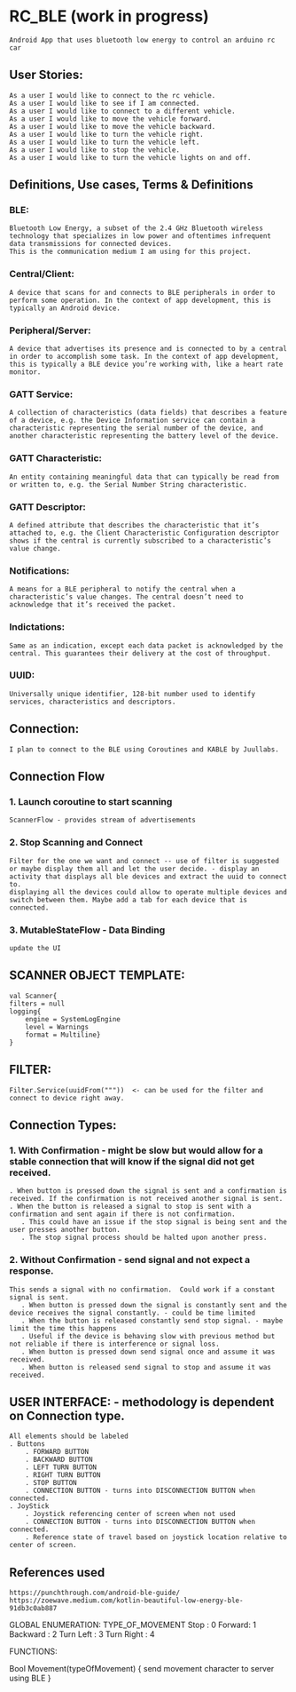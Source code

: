 # RC_BLE  (work in progress)
    Android App that uses bluetooth low energy to control an arduino rc car

## User Stories:

    As a user I would like to connect to the rc vehicle.
    As a user I would like to see if I am connected.
    As a user I would like to connect to a different vehicle.
    As a user I would like to move the vehicle forward.
    As a user I would like to move the vehicle backward.
    As a user I would like to turn the vehicle right.
    As a user I would like to turn the vehicle left.
    As a user I would like to stop the vehicle.
    As a user I would like to turn the vehicle lights on and off.

## Definitions, Use cases, Terms & Definitions
### BLE:
    Bluetooth Low Energy, a subset of the 2.4 GHz Bluetooth wireless technology that specializes in low power and oftentimes infrequent data transmissions for connected devices.
    This is the communication medium I am using for this project.
### Central/Client:
    A device that scans for and connects to BLE peripherals in order to perform some operation. In the context of app development, this is typically an Android device.
### Peripheral/Server:
    A device that advertises its presence and is connected to by a central in order to accomplish some task. In the context of app development, this is typically a BLE device you’re working with, like a heart rate monitor.
### GATT Service:
    A collection of characteristics (data fields) that describes a feature of a device, e.g. the Device Information service can contain a characteristic representing the serial number of the device, and another characteristic representing the battery level of the device.
### GATT Characteristic:
    An entity containing meaningful data that can typically be read from or written to, e.g. the Serial Number String characteristic.
### GATT Descriptor:
    A defined attribute that describes the characteristic that it’s attached to, e.g. the Client Characteristic Configuration descriptor shows if the central is currently subscribed to a characteristic’s value change.
### Notifications:
    A means for a BLE peripheral to notify the central when a characteristic’s value changes. The central doesn’t need to acknowledge that it’s received the packet.
### Indictations:
    Same as an indication, except each data packet is acknowledged by the central. This guarantees their delivery at the cost of throughput.
### UUID:
    Universally unique identifier, 128-bit number used to identify services, characteristics and descriptors.

## Connection: 
    I plan to connect to the BLE using Coroutines and KABLE by Juullabs.
## Connection Flow
### 1. Launch coroutine to start scanning
    ScannerFlow - provides stream of advertisements
### 2. Stop Scanning and Connect 
    Filter for the one we want and connect -- use of filter is suggested
    or maybe display them all and let the user decide. - display an activity that displays all ble devices and extract the uuid to connect to.
    displaying all the devices could allow to operate multiple devices and switch between them. Maybe add a tab for each device that is connected.
### 3. MutableStateFlow - Data Binding
    update the UI

## SCANNER OBJECT TEMPLATE:
    val Scanner{
    filters = null
    logging{
        engine = SystemLogEngine
        level = Warnings
        format = Multiline}
    }

## FILTER:
    Filter.Service(uuidFrom("""))  <- can be used for the filter and connect to device right away.

## Connection Types:
### 1. With Confirmation - might be slow but would allow for a stable connection that will know if the signal did not get received.
    . When button is pressed down the signal is sent and a confirmation is received. If the confirmation is not received another signal is sent. 
    . When the button is released a signal to stop is sent with a confirmation and sent again if there is not confirmation.
       . This could have an issue if the stop signal is being sent and the user presses another button.  
       . The stop signal process should be halted upon another press.

### 2. Without Confirmation - send signal and not expect a response.  
    This sends a signal with no confirmation.  Could work if a constant signal is sent.
       . When button is pressed down the signal is constantly sent and the device receives the signal constantly. - could be time limited
       . When the button is released constantly send stop signal. - maybe limit the time this happens
       . Useful if the device is behaving slow with previous method but not reliable if there is interference or signal loss.
       . When button is pressed down send signal once and assume it was received.
       . When button is released send signal to stop and assume it was received.

## USER INTERFACE: - methodology is dependent on Connection type.
    All elements should be labeled
    . Buttons
        . FORWARD BUTTON
        . BACKWARD BUTTON
        . LEFT TURN BUTTON
        . RIGHT TURN BUTTON
        . STOP BUTTON
        . CONNECTION BUTTON - turns into DISCONNECTION BUTTON when connected.
    . JoyStick 
        . Joystick referencing center of screen when not used
        . CONNECTION BUTTON - turns into DISCONNECTION BUTTON when connected.
        . Reference state of travel based on joystick location relative to center of screen.

## References used
    https://punchthrough.com/android-ble-guide/
    https://zoewave.medium.com/kotlin-beautiful-low-energy-ble-91db3c0ab887

GLOBAL ENUMERATION:
TYPE_OF_MOVEMENT
Stop : 0
Forward: 1
Backward : 2
Turn Left : 3
Turn Right : 4

FUNCTIONS:

Bool Movement(typeOfMovement)
{
    send movement character to server using BLE
}

